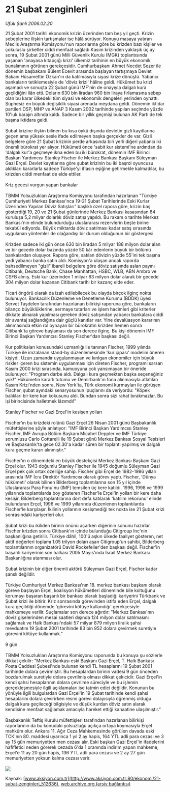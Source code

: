 # 21 Şubat zenginleri

*Ufuk Şanlı 2006.02.20*

<div class="pNewsDetailMainContent ctx_content" itemprop="articleBody">
 21 Şubat 2001 tarihli ekonomik krizin üzerinden tam beş yıl geçti. Krizin sebeplerine ilişkin tartışmalar ise hâlâ sürüyor. Konuyu masaya yatıran Meclis Araştırma Komisyonu'nun raporlarına göre bu krizden bazı kişiler ve çokuluslu şirketler ciddi menfaat sağladı.Kasım krizinden yaklaşık üç ay sonra, 19 Şubat 2001 günü Milli Güvenlik Kurulu (MGK) toplantısında yaşanan 'anayasa kitapçığı krizi' ülkemiz tarihinin en büyük ekonomik bunalımının görünen gerekçesidir. Cumhurbaşkanı Ahmet Necdet Sezer ile dönemin başbakanı Bülent Ecevit arasında başlayan tartışmaya Devlet Bakanı Hüsamettin Özkan'ın da katılmasıyla siyasi krize dönüştü. Yabancı bankaların tetiklemesiyle de 'döviz krizi' hâline geldi. Hükümet bu krizi aşamadı ve sonuçta 22 Şubat günü IMF'nin de onayıyla dalgalı kura geçildiğini ilân etti. Doların 630 bin liradan 960 bin liraya fırlamasına sebep olan bu karar ülkedeki tüm siyasi ve ekonomik dengeleri yerinden oynattı. Şüphesiz en büyük değişiklik siyasi arenada meydana geldi. Dönemin iktidar partileri DSP, MHP ve ANAP 3 Kasım 2002 tarihinde yapılan seçimde yüzde 10'luk barajın altında kaldı. Sadece bir yıllık geçmişi bulunan AK Parti de tek başına iktidara geldi.
 <br/>
 <br/>
 Şubat krizine ilişkin bilinen bu kısa öykü dışında devletin gizli kayıtlarına geçen ama yüksek sesle ifade edilmeyen başka gerçekler de var. Gizli belgelere göre 21 Şubat krizinin perde arkasında biri yerli diğeri yabancı iki önemli bürokrat yer alıyor. Hükümeti önce 'sabit kur sistemi'ne ardından da 'dalgalı kur'a geçmeye ikna eden bu iki bürokrat, dönemin IMF Birinci Başkan Yardımcısı Stanley Fischer ile Merkez Bankası Başkanı Süleyman Gazi Erçel. Devlet kayıtlarına göre şubat krizinin bu iki başrol oyuncusu aldıkları kararlarla sadece Türkiye'yi iflasın eşiğine getirmekle kalmadılar, bu krizden ciddi menfaat de elde ettiler.
 <br/>
 <br/>
 Kriz gecesi vurgun yapan bankalar
 <br/>
 <br/>
 TBMM Yolsuzlukları Araştırma Komisyonu tarafından hazırlanan "Türkiye Cumhuriyeti Merkez Bankası'nca 19-21 Şubat Tarihlerinde Eski Kurlar Üzerinden Yapılan Döviz Satışları" başlıklı özel rapora göre, krizin baş gösterdiği 19, 20 ve 21 Şubat günlerinde Merkez Bankası kasasından 84 kuruluşa 5,2 milyar dolarlık döviz satışı yapıldı. Bu rakam o tarihte Merkez Bankası'nın elinde bulundurduğu uluslararası rezervlerin beşte birine tekabül ediyordu. Büyük miktarda döviz satılması kadar satış sırasında uygulanan yöntemler de olağandışı bir durum olduğunun bir göstergesi.
 <br/>
 <br/>
 Krizden sadece iki gün önce 630 bin liradan 5 milyar 188 milyon dolar alan ve bir gecede dolar bazında yüzde 50 kâr edenlerin büyük bir bölümü bankalardan oluşuyor. Rapora göre, satılan dövizin yüzde 55'ini tek başına yedi yabancı banka satın aldı. Komisyon'a ulaşan ancak raporda bahsedilmeyen "gizli" ibareli belgelere göre döviz satışında aslan payını Citibank, Deutsche Bank, Chase Manhattan, HSBC, WLB, ABN Ambro ve CSFB almış. Eski kur üzerinden 1 milyar 63 milyon dolar alarak bir gecede 304 milyon dolar kazanan Citibank tarihi bir kazanç elde eder.
 <br/>
 <br/>
 Ticari öngörü olarak da izah edilebilecek bu olayda birçok ilginç nokta bulunuyor. Bankacılık Düzenleme ve Denetleme Kurumu (BDDK) üyesi Servet Taşdelen tarafından hazırlanan bilirkişi raporuna göre, bankaların bilanço büyüklüklerine, sermaye tutarları ve işlem hacimleri gibi kriterler dikkate alınarak yapılması gereken döviz satışından yabancı bankalara ciddi bir avantaj sağlandığına dair güçlü kanıtlar var. Yine devalüasyon kararının alınmasında etkin rol oynayan bir bürokratın krizden hemen sonra Citibank'ta göreve başlaması da son derece ilginç. Bu kişi dönemin IMF Birinci Başkan Yardımcısı Stanley Fischer'dan başkası değil.
 <br/>
 <br/>
 Kur politikaları konusundaki uzmanlığı ile tanınan Fischer, 1999 yılında Türkiye ile imzalanan stand-by düzenlemesinde 'kur çıpası' modelini öneren kişiydi. Uzun zamandır uygulanmayan ve kırılgan ekonomiler için büyük riskler içeren bu sistemin uygulanması için direten Fischer, programı sarsan Kasım 2000 krizi sırasında, kamuoyuna çok yansımayan bir öneride bulunuyor: "Program darbe aldı. Dalgalı kura geçmekten başka seçeneğiniz yok!" Hükümetin kararlı tutumu ve Demirbank'ın fona alınmasıyla atlatılan Kasım Krizi'nden sonra, New York'ta, Türk ekonomi kurmayları ile görüşen Fischer, şubat ayındaki senaryosunun ipuçlarını da veriyordu: "Köpek balıkları bir kere kan kokusunu aldı. Bundan sonra sizi rahat bırakmazlar. Bu işi birincisinde halletmek lâzımdı!"
 <br/>
 <br/>
 Stanley Fischer ve Gazi Erçel'in kesişen yolları
 <br/>
 <br/>
 Fischer'ın bu krizdeki rolünü Gazi Erçel 26 Nisan 2001 günü Başbakanlık müfettişlerine şöyle anlatıyor: "IMF Birinci Başkan Yardımcısı Stanley Fischer, IMF Avrupa Bölüm Başkanı Micahel Deppler ve IMF Türkiye sorumlusu Carlo Cottarelli ile 19 Şubat günü Merkez Bankası Sosyal Tesisleri ve Başbakanlık'ta gece 02.30'a kadar süren bir toplantı yapılmış ve dalgalı kura geçme kararı alınmıştır."
 <br/>
 <br/>
 Fischer'ın o dönemdeki en büyük destekçisi Merkez Bankası Başkanı Gazi Erçel olur. 1943 doğumlu Stanley Fischer ile 1945 doğumlu Süleyman Gazi Erçel pek çok ortak özelliğe sahip. Fischer gibi Erçel de 1982-1986 yılları arasında IMF İcra Direktör Yardımcısı olarak görev yaptı. Fischer, 'Dünya hükümeti' olarak bilinen Bilderberg toplantılarına son 15 yıl içinde Uluslararası Para Fonu'nu (IMF) temsilen üç kere katıldı. 1996, 1998 ve 1999 yıllarında toplantılarda boy gösteren Fischer'le Erçel'in yolları bir kere daha kesişir. Bilderberg toplantılarına dört defa katılarak 'katılım rekorunu' elinde bulunduran Erçel, 1996 ve 1999 yıllarında düzenlenen toplantılarda Fischer'le karşılaşır. İkilinin yollarının kesişmediği tek nokta ise 21 Şubat krizi sonrasındaki kariyerleri olur.
 <br/>
 <br/>
 Şubat krizi bu ikiliden birinin önünü açarken diğerinin sonunu hazırlar. Fischer krizden sonra Citibank'ın içinde bulunduğu Citigroup Inc'nin başkanlığına getirilir. Türkiye dâhil, 100'ü aşkın ülkede faaliyet gösteren, net aktif değerleri toplamı 1.05 trilyon doları aşan Citigroup'un sahibi, Bilderberg toplantılarının organizatörü David Rockefeller'den başkası değil. Fischer'in başarılı kariyerinin son halkası 2005 Mayıs'ında İsrail Merkez Bankası Başkanlığına atanması olur.
 <br/>
 <br/>
 Şubat krizinin bir diğer önemli aktörü Süleyman Gazi Erçel, Fischer kadar şanslı değildir.
 <br/>
 <br/>
 Türkiye Cumhuriyet Merkez Bankası'nın 18. merkez bankası başkanı olarak göreve başlayan Erçel, koalisyon hükümetleri döneminde bile koltuğunu korumayı başaran başarılı bir bankacı olarak başladığı kariyerini Türkbank ve Şubat krizi ile bitirir. Kriz sonrasında görevinden istifa eden Erçel, dalgalı kura geçildiği dönemde 'görevini kötüye kullandığı' gerekçesiyle mahkemeye verilir. Suçlamalar son derece ağırdır: "Merkez Bankası'nın döviz gişelerinden mesai saatleri dışında 124 milyon dolar satılmasını sağlamak ve Halk Bankası'ndaki 57 milyar 879 milyon liralık şahsi mevduatını 19 Şubat 2001 tarihinde 83 bin 952 dolara çevirmek suretiyle görevini kötüye kullanmak."
 <br/>
 <br/>
 9 gün
 <br/>
 <br/>
 TBMM Yolsuzlukları Araştırma Komisyonu raporunda bu konuya şu sözlerle dikkat çekilir: "Merkez Bankası eski Başkanı Gazi Erçel, T. Halk Bankası Posta Caddesi Şubesi'nde bulunan kendi TL hesaplarını 19 Şubat 2001 tarihinde dolara çevirmiştir. Bu hesaplardan birinin vadesi 9 gün önceden bozdurulmak suretiyle dolara çevrilmiş olması dikkat çekicidir. Gazi Erçel'in kendi şahsi hesaplarının dolara çevrilme süreciyle ve bu işlemin gerçekleşmesiyle ilgili açıklamaları ise tatmin edici değildir. Konunun bu yönüyle ilgili bulgulardan Gazi Erçel'in 19 Şubat tarihinde kendi şahsi hesaplarını dolara çevirirken resmi görevi dolayısıyla öğrenmiş olduğu dalgalı kura geçileceği bilgisiyle ve düşük kurdan döviz satın alarak kendisine menfaat sağlamak amacıyla hareket ettiği kanaatine ulaşılmıştır."
 <br/>
 <br/>
 Başbakanlık Teftiş Kurulu müfettişleri tarafından hazırlanan bilirkişi raporlarının da bu konudaki yolsuzluğu açıkça ortaya koymasıyla Erçel mahkûm olur. Ankara 11. Ağır Ceza Mahkemesinde görülen davada eski TCK'nın 80. maddesi uyarınca 1 yıl 2 ay hapis, 164 YTL adli para cezası ve 3 ay 15 gün memuriyetten men cezası alır. Eski başkan Gazi Erçel'in ifadelerini hafifletici neden görerek cezada 6'da 1 oranında indirim yapan mahkeme, Erçel'e 11 ay 20 gün hapis, 136 YTL adli para cezası ve 2 ay 27 gün memuriyetten yoksun kalma cezası verir.
 <br/>
 <br/>
 <img src="/web/20151210112157im_/http://www.aksiyon.com.tr/ekonomi/resim/585/80.jpg"/>
 <br/>
</div>


Kaynak: [www.aksiyon.com.tr](http://www.aksiyon.com.tr:80/ekonomi/21-subat-zenginleri_512636), [web.archive.org (arşiv bağlantısı)](http://web.archive.org/web/20151210112157/http://www.aksiyon.com.tr:80/ekonomi/21-subat-zenginleri_512636)
